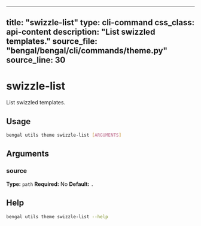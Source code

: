 
---
title: "swizzle-list"
type: cli-command
css_class: api-content
description: "List swizzled templates."
source_file: "bengal/bengal/cli/commands/theme.py"
source_line: 30
---

# swizzle-list

List swizzled templates.


## Usage

```bash
bengal utils theme swizzle-list [ARGUMENTS]
```

## Arguments

### source

**Type:** `path`
**Required:** No
**Default:** `.`





## Help

```bash
bengal utils theme swizzle-list --help
```